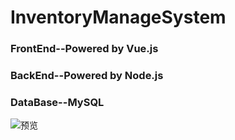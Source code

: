 # InventoryManageSystem

### FrontEnd--Powered by Vue.js
### BackEnd--Powered by Node.js
### DataBase--MySQL

![预览](https://github.com/Cystandout/vue-houtai/blob/master/Animation.gif)
